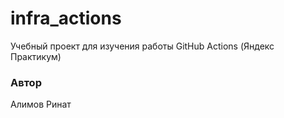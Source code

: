# infra_actions
Учебный проект для изучения работы GitHub Actions (Яндекс Практикум)

### Автор
Алимов Ринат